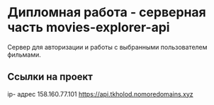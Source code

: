 # Дипломная работа - серверная часть movies-explorer-api
Сервер для авторизации и работы с выбранными пользователем фильмами.

## Ссылки на проект
ip- адрес 158.160.77.101
https://api.tkholod.nomoredomains.xyz